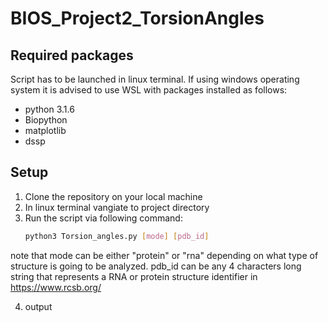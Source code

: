 # BIOS_Project2_TorsionAngles
## Required packages
Script has to be launched in linux terminal. If using windows operating system it is advised to use WSL with packages installed as follows:
* python 3.1.6
* Biopython 
* matplotlib
* dssp
## Setup
1. Clone the repository on your local machine
2. In linux terminal vangiate to project directory
3. Run the script via following command:
   ```bash
   python3 Torsion_angles.py [mode] [pdb_id]
   ```
note that mode can be either "protein" or "rna" depending on what type of structure is going to be analyzed. 
pdb_id can be any 4 characters long string that represents a RNA or protein structure identifier in https://www.rcsb.org/

4. output
